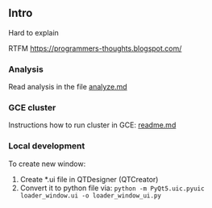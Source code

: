 ## Intro

Hard to explain

RTFM https://programmers-thoughts.blogspot.com/

### Analysis

Read analysis in the file [analyze.md](analyze.md)

### GCE cluster

Instructions how to run cluster in GCE: [readme.md](deployment/readme.md)

### Local development

To create new window:
1. Create *.ui file in QTDesigner (QTCreator)
2. Convert it to python file via: `python -m PyQt5.uic.pyuic loader_window.ui -o loader_window_ui.py`


